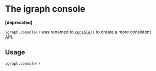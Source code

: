 # The igraph console

**\[deprecated\]**

`igraph.console()` was renamed to
[`console()`](https://r.igraph.org/reference/console.md) to create a
more consistent API.

## Usage

``` r
igraph.console()
```
